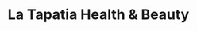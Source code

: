 ---
title: "La Tapatia Health & Beauty"
url: /fontana/la-tapatia-health-and-beauty/
shop: beauty
---